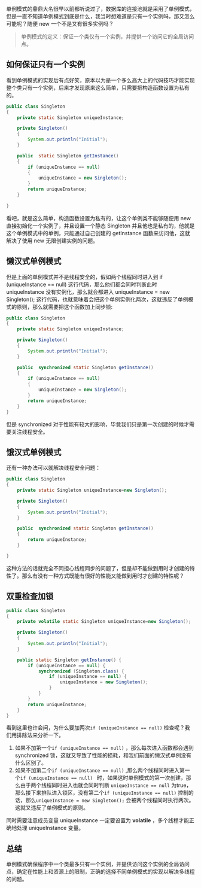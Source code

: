 单例模式的鼎鼎大名很早以前都听说过了，数据库的连接池就是采用了单例模式，但是一直不知道单例模式到底是什么，我当时想难道是只有一个实例吗，那又怎么可能呢？随便 new 一个不是又有很多实例吗？

> 单例模式的定义：保证一个类仅有一个实例，并提供一个访问它的全局访问点。

## 如何保证只有一个实例

看到单例模式的实现后有点好笑，原本以为是一个多么高大上的代码技巧才能实现整个类只有一个实例，后来才发现原来这么简单，只需要把构造函数设置为私有的。

```java
public class Singleton
{
    private static Singleton uniqueInstance;

    private Singleton()
    {
        System.out.println("Initial");
    }

    public  static Singleton getInstance()
    {
        if (uniqueInstance == null)
        {
            uniqueInstance = new Singleton();
        }
        return uniqueInstance;
    }
   
}
```

看吧，就是这么简单，构造函数设置为私有的，让这个单例类不能够随便用 new 直接初始化一个实例了，并且设置一个静态 Singleton 并且他也是私有的，他就是这个单例模式中的单例，只能通过自己创建的 getInstance 函数来访问他，这就解决了使用 new 无限创建实例的问题。

## 懒汉式单例模式

但是上面的单例模式并不是线程安全的，假如两个线程同时进入到 if (uniqueInstance == null) 这行代码，那么他们都会同时判断此时 uniqueInstance 没有实例化，那么就会都进入 uniqueInstance = new Singleton();  这行代码，也就意味着会把这个单例实例化两次，这就违反了单例模式的原则，那么就需要把这个函数加上同步锁:

```java
public class Singleton
{
    private static Singleton uniqueInstance;

    private Singleton()
    {
        System.out.println("Initial");
    }

    public  synchronized static Singleton getInstance()
    {
        if (uniqueInstance == null)
        {
            uniqueInstance = new Singleton();
        }
        return uniqueInstance;
    }
}
```

但是 synchronized 对于性能有较大的影响，毕竟我们只是第一次创建的时候才需要关注线程安全。

## 饿汉式单例模式

还有一种办法可以就解决线程安全问题：

```java
public class Singleton
{
    private static Singleton uniqueInstance=new Singleton();

    private Singleton()
    {
        System.out.println("Initial");
    }

    public  synchronized static Singleton getInstance()
    {
        return uniqueInstance;
    }

}
```

这种方法的话就完全不同担心线程同步的问题了，但是却不能做到用时才创建的特性了。那么有没有一种方式既能有很好的性能又能做到用时才创建的特性呢？

## 双重检查加锁

```java
public class Singleton
{
    private volatile static Singleton uniqueInstance=new Singleton();

    private Singleton()
    {
        System.out.println("Initial");
    }

    public static Singleton getInstance() {
        if (uniqueInstance == null) {
            synchronized (Singleton.class) {
                if (uniqueInstance == null) {
                    uniqueInstance = new Singleton();
                }
            }
        }
        return uniqueInstance;
    }
}
```

看到这里也许会问，为什么要加两次```if (uniqueInstance == null)``` 检查呢？我们用排除法来分析一下。

1. 如果不加第一个```if (uniqueInstance == null)``` ，那么每次进入函数都会遇到 synchronized 锁，这就又导致了性能的损耗，和我们前面的懒汉式单例没有什么区别了。
2. 如果不加第二个```if (uniqueInstance == null)``` ,那么两个线程同时进入第一个```if (uniqueInstance == null) ``` 时，如果这时单例模式的第一次创建，那么由于两个线程同时进入也就会同时判断 ```uniqueInstance == null``` 为true，那么接下来排队进入锁区，没有第二个```if (uniqueInstance == null)``` 控制的话，那么```uniqueInstance = new Singleton();``` 会被两个线程同时执行两次。这就又违反了单例模式的原则。

同时需要注意成员变量 uniqueInstance 一定要设置为 **volatile** ，多个线程才能正确地处理 uniqueInstance 变量。

## 总结

单例模式确保程序中一个类最多只有一个实例，并提供访问这个实例的全局访问点，确定在性能上和资源上的限制，正确的选择不同单例模式的实现以解决多线程的问题。